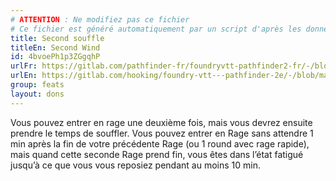 ```yaml
---
# ATTENTION : Ne modifiez pas ce fichier
# Ce fichier est généré automatiquement par un script d'après les données du module Foundry VTT officiel et de sa traduction
title: Second souffle
titleEn: Second Wind
id: 4bvoePh1p3ZGgqhP
urlFr: https://gitlab.com/pathfinder-fr/foundryvtt-pathfinder2-fr/-/blob/master/data/feats/4bvoePh1p3ZGgqhP.htm
urlEn: https://gitlab.com/hooking/foundry-vtt---pathfinder-2e/-/blob/master/packs/data/feats.db/second-wind.json
group: feats
layout: dons
---
```

Vous pouvez entrer en rage une deuxième fois, mais vous devrez ensuite prendre le temps de souffler. Vous pouvez entrer en Rage sans attendre 1 min après la fin de votre précédente Rage (ou 1 round avec rage rapide), mais quand cette seconde Rage prend fin, vous êtes dans l’état fatigué jusqu’à ce que vous vous reposiez pendant au moins 10 min.


